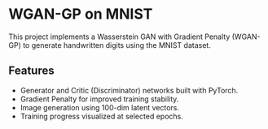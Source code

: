 # WGAN-GP on MNIST

This project implements a Wasserstein GAN with Gradient Penalty (WGAN-GP) to generate handwritten digits using the MNIST dataset.

## Features

- Generator and Critic (Discriminator) networks built with PyTorch.
- Gradient Penalty for improved training stability.
- Image generation using 100-dim latent vectors.
- Training progress visualized at selected epochs.
